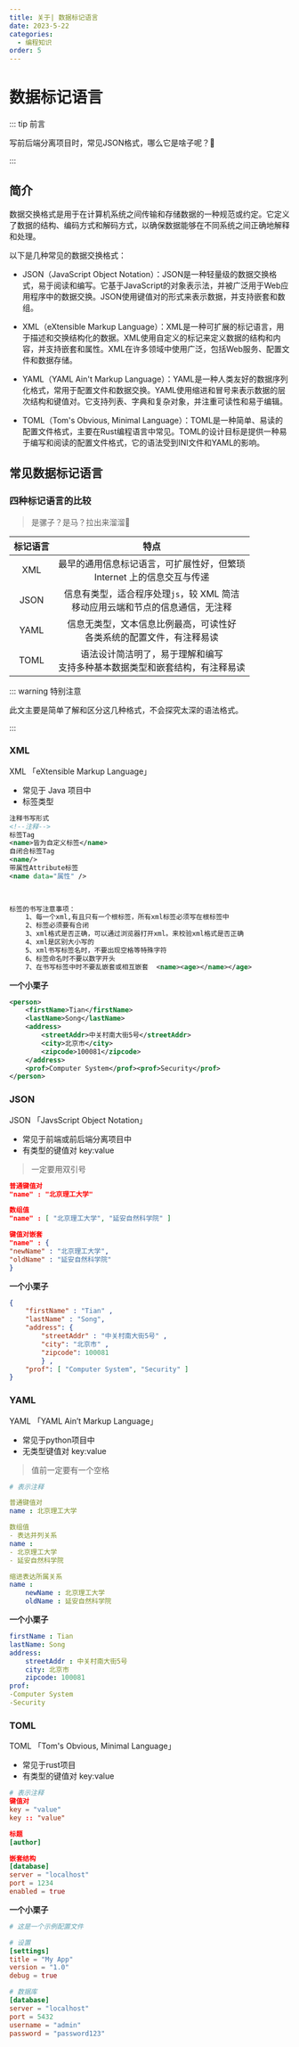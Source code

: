 ```yaml
---
title: 关于| 数据标记语言
date: 2023-5-22
categories:
  - 编程知识
order: 5
---
```


# 数据标记语言

::: tip 前言

写前后端分离项目时，常见JSON格式，哪么它是啥子呢？🤔

:::

## 简介

数据交换格式是用于在计算机系统之间传输和存储数据的一种规范或约定。它定义了数据的结构、编码方式和解码方式，以确保数据能够在不同系统之间正确地解释和处理。

以下是几种常见的数据交换格式：

- JSON（JavaScript Object Notation）：JSON是一种轻量级的数据交换格式，易于阅读和编写。它基于JavaScript的对象表示法，并被广泛用于Web应用程序中的数据交换。JSON使用键值对的形式来表示数据，并支持嵌套和数组。

- XML（eXtensible Markup Language）：XML是一种可扩展的标记语言，用于描述和交换结构化的数据。XML使用自定义的标记来定义数据的结构和内容，并支持嵌套和属性。XML在许多领域中使用广泛，包括Web服务、配置文件和数据存储。

- YAML（YAML Ain't Markup Language）：YAML是一种人类友好的数据序列化格式，常用于配置文件和数据交换。YAML使用缩进和冒号来表示数据的层次结构和键值对。它支持列表、字典和复杂对象，并注重可读性和易于编辑。

- TOML（Tom's Obvious, Minimal Language）：TOML是一种简单、易读的配置文件格式，主要在Rust编程语言中常见。TOML的设计目标是提供一种易于编写和阅读的配置文件格式，它的语法受到INI文件和YAML的影响。



## 常见数据标记语言

### 四种标记语言的比较

> 是骡子？是马？拉出来溜溜🤪

| 标记语言 |                             特点                             |
| :------: | :----------------------------------------------------------: |
|   XML    | 最早的通用信息标记语言，可扩展性好，但繁琐 <br />Internet 上的信息交互与传递 |
|   JSON   | 信息有类型，适合程序处理`js`，较 XML 简洁 <br />移动应用云端和节点的信息通信，无注释 |
|   YAML   | 信息无类型，文本信息比例最高，可读性好 <br />各类系统的配置文件，有注释易读 |
|   TOML   | 语法设计简洁明了，易于理解和编写 <br />支持多种基本数据类型和嵌套结构，有注释易读 |



::: warning 特别注意

此文主要是简单了解和区分这几种格式，不会探究太深的语法格式。

:::

### XML

XML 「eXtensible Markup Language」

- 常见于 Java 项目中
- 标签类型

```xml
注释书写形式
<!--注释-->
标签Tag
<name>皆为自定义标签</name>
自闭合标签Tag
<name/>
带属性Attribute标签
<name data="属性" />

 
 
标签的书写注意事项：
    1、每一个xml,有且只有一个根标签，所有xml标签必须写在根标签中
    2、标签必须要有合闭
    3、xml格式是否正确，可以通过浏览器打开xml。来校验xml格式是否正确
    4、xml是区别大小写的
    5、xml书写标签名时，不要出现空格等特殊字符
    6、标签命名时不要以数字开头
    7、在书写标签中时不要乱嵌套或相互嵌套  <name><age></name></age>
```

**一个小栗子**

```xml
<person>
	<firstName>Tian</firstName>
	<lastName>Song</lastName>
	<address>
		<streetAddr>中关村南大街5号</streetAddr>
		<city>北京市</city>
		<zipcode>100081</zipcode>
	</address>
	<prof>Computer System</prof><prof>Security</prof>
</person>
```



### JSON

JSON 「JavsScript Object Notation」

- 常见于前端或前后端分离项目中
- 有类型的键值对 key:value

> 一定要用双引号

```json
普通键值对
"name" : "北京理工大学"

数组值
"name" : [ "北京理工大学", "延安自然科学院" ]

键值对嵌套
"name" : {
"newName" : "北京理工大学",
"oldName" : "延安自然科学院"
}
```

**一个小栗子**

```json
{
	"firstName" : "Tian" ,
	"lastName" : "Song",
	"address": {
		"streetAddr" : "中关村南大街5号" ,
		"city": "北京市" ,
		"zipcode": 100081
		} ,
	"prof": [ "Computer System", "Security" ]
}
```



### YAML

YAML 「YAML Ain’t Markup Language」

- 常见于python项目中
- 无类型键值对 key:value

> 值前一定要有一个空格

```yaml
# 表示注释

普通键值对
name : 北京理工大学

数组值
‐ 表达并列关系
name :
‐ 北京理工大学
‐ 延安自然科学院

缩进表达所属关系
name :
	newName : 北京理工大学
	oldName : 延安自然科学院
```

**一个小栗子**

```yaml
firstName : Tian
lastName: Song
address:
	streetAddr : 中关村南大街5号
	city: 北京市
	zipcode: 100081
prof:
‐Computer System
‐Security
```



### TOML

TOML 「Tom's Obvious, Minimal Language」

- 常见于rust项目
- 有类型的键值对 key:value

```toml
# 表示注释
键值对
key = "value"
key :: "value"

标题
[author]

嵌套结构
[database]
server = "localhost"
port = 1234
enabled = true
```



**一个小栗子**

```toml
# 这是一个示例配置文件

# 设置
[settings]
title = "My App"
version = "1.0"
debug = true

# 数据库
[database]
server = "localhost"
port = 5432
username = "admin"
password = "password123"
```

